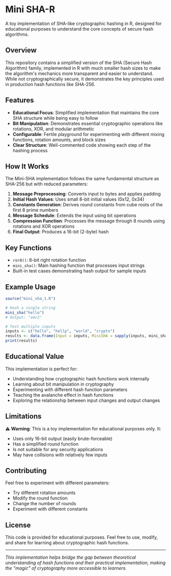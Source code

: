 # Mini SHA-R

A toy implementation of SHA-like cryptographic hashing in R, designed for educational purposes to understand the core concepts of secure hash algorithms.

## Overview

This repository contains a simplified version of the SHA (Secure Hash Algorithm) family, implemented in R with much smaller hash sizes to make the algorithm's mechanics more transparent and easier to understand. While not cryptographically secure, it demonstrates the key principles used in production hash functions like SHA-256.

## Features

- **Educational Focus**: Simplified implementation that maintains the core SHA structure while being easy to follow
- **Bit Manipulation**: Demonstrates essential cryptographic operations like rotations, XOR, and modular arithmetic
- **Configurable**: Fertile playground for experimenting with different mixing functions, rotation amounts, and block sizes
- **Clear Structure**: Well-commented code showing each step of the hashing process

## How It Works

The Mini-SHA implementation follows the same fundamental structure as SHA-256 but with reduced parameters:

1. **Message Preprocessing**: Converts input to bytes and applies padding
2. **Initial Hash Values**: Uses small 8-bit initial values (0x12, 0x34)
3. **Constants Generation**: Derives round constants from cube roots of the first 8 prime numbers
4. **Message Schedule**: Extends the input using bit operations
5. **Compression Function**: Processes the message through 8 rounds using rotations and XOR operations
6. **Final Output**: Produces a 16-bit (2-byte) hash

## Key Functions

- `ror8()`: 8-bit right rotation function
- `mini_sha()`: Main hashing function that processes input strings
- Built-in test cases demonstrating hash output for sample inputs

## Example Usage

```r
source("mini_sha_1.R")

# Hash a single string
mini_sha("hello")
# Output: "a4c2"

# Test multiple inputs
inputs <- c("hello", "hellp", "world", "crypto")
results <- data.frame(Input = inputs, MiniSHA = sapply(inputs, mini_sha))
print(results)
```

## Educational Value

This implementation is perfect for:
- Understanding how cryptographic hash functions work internally
- Learning about bit manipulation in cryptography
- Experimenting with different hash function parameters
- Teaching the avalanche effect in hash functions
- Exploring the relationship between input changes and output changes

## Limitations

⚠️ **Warning**: This is a toy implementation for educational purposes only. It:
- Uses only 16-bit output (easily brute-forceable)
- Has a simplified round function
- Is not suitable for any security applications
- May have collisions with relatively few inputs

## Contributing

Feel free to experiment with different parameters:
- Try different rotation amounts
- Modify the round function
- Change the number of rounds
- Experiment with different constants

## License

This code is provided for educational purposes. Feel free to use, modify, and share for learning about cryptographic hash functions.

---

*This implementation helps bridge the gap between theoretical understanding of hash functions and their practical implementation, making the "magic" of cryptography more accessible to learners.*